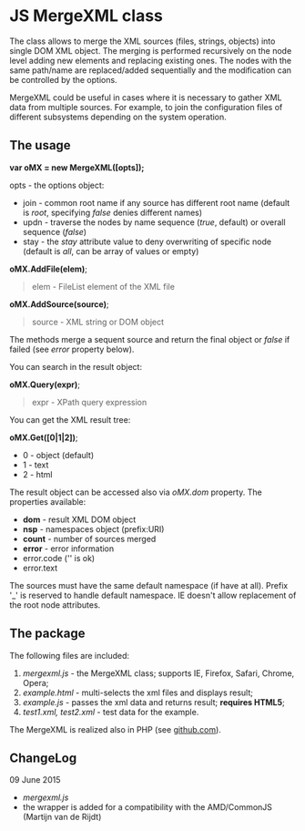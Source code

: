 JS MergeXML class
==================

The class allows to merge the XML sources (files, strings, objects) into single DOM XML object.
The merging is performed recursively on the node level adding new elements and replacing existing ones.
The nodes with the same path/name are replaced/added sequentially and the modification can be controlled by the options.

MergeXML could be useful in cases where it is necessary to gather XML data from multiple sources.
For example, to join the configuration files of different subsystems depending on the system operation. 


The usage
-----

**var oMX = new MergeXML([opts]);**

opts - the options object:

- join - common root name if any source has different root name (default is *root*, specifying *false* denies different names)
- updn - traverse the nodes by name sequence (*true*, default) or overall sequence (*false*)
- stay - the *stay* attribute value to deny overwriting of specific node (default is *all*, can be array of values or empty)

**oMX.AddFile(elem)**;

> elem - FileList element of the XML file

**oMX.AddSource(source)**;

> source - XML string or DOM object

The methods merge a sequent source and return the final object or *false* if failed (see *error* property below).

You can search in the result object:

**oMX.Query(expr)**;

> expr - XPath query expression

You can get the XML result tree:

**oMX.Get([0|1|2])**;

- 0 - object (default)
- 1 - text
- 2 - html

The result object can be accessed also via *oMX.dom* property. The properties available:

- **dom** - result XML DOM object
- **nsp** - namespaces object (prefix:URI)
- **count** - number of sources merged
- **error** - error information
 - error.code ('' is ok)
 - error.text

The sources must have the same default namespace (if have at all).
Prefix '_' is reserved to handle default namespace.
IE doesn't allow replacement of the root node attributes.

The package
------

The following files are included:

1. *mergexml.js* - the MergeXML class; supports IE, Firefox, Safari, Chrome, Opera;
2. *example.html* - multi-selects the xml files and displays result;
3. *example.js* - passes the xml data and returns result; **requires HTML5**;
4. *test1.xml, test2.xml* - test data for the example.

The MergeXML is realized also in PHP (see [github.com]).

ChangeLog
---------

09 June 2015

- *mergexml.js*
 - the wrapper is added for a compatibility with the AMD/CommonJS (Martijn van de Rijdt)
 
  [github.com]: http://www.github.com/hareko/php-merge-xml
